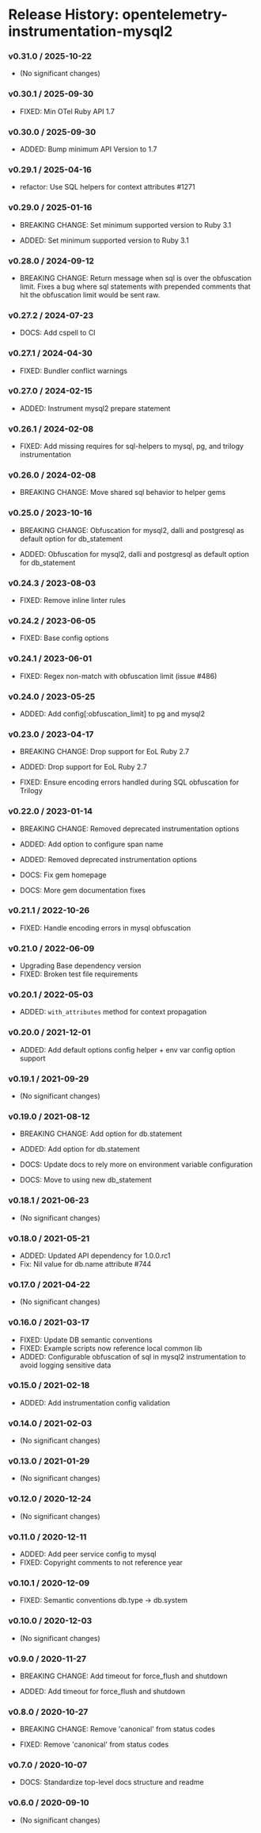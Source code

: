 # Release History: opentelemetry-instrumentation-mysql2

### v0.31.0 / 2025-10-22

* (No significant changes)

### v0.30.1 / 2025-09-30

* FIXED: Min OTel Ruby API 1.7

### v0.30.0 / 2025-09-30

* ADDED: Bump minimum API Version to 1.7

### v0.29.1 / 2025-04-16

* refactor: Use SQL helpers for context attributes #1271

### v0.29.0 / 2025-01-16

* BREAKING CHANGE: Set minimum supported version to Ruby 3.1

* ADDED: Set minimum supported version to Ruby 3.1

### v0.28.0 / 2024-09-12

- BREAKING CHANGE: Return message when sql is over the obfuscation limit. Fixes a bug where sql statements with prepended comments that hit the obfuscation limit would be sent raw.

### v0.27.2 / 2024-07-23

- DOCS: Add cspell to CI

### v0.27.1 / 2024-04-30

- FIXED: Bundler conflict warnings

### v0.27.0 / 2024-02-15

- ADDED: Instrument mysql2 prepare statement

### v0.26.1 / 2024-02-08

- FIXED: Add missing requires for sql-helpers to mysql, pg, and trilogy instrumentation

### v0.26.0 / 2024-02-08

- BREAKING CHANGE: Move shared sql behavior to helper gems

### v0.25.0 / 2023-10-16

- BREAKING CHANGE: Obfuscation for mysql2, dalli and postgresql as default option for db_statement

- ADDED: Obfuscation for mysql2, dalli and postgresql as default option for db_statement

### v0.24.3 / 2023-08-03

- FIXED: Remove inline linter rules

### v0.24.2 / 2023-06-05

- FIXED: Base config options

### v0.24.1 / 2023-06-01

- FIXED: Regex non-match with obfuscation limit (issue #486)

### v0.24.0 / 2023-05-25

- ADDED: Add config[:obfuscation_limit] to pg and mysql2

### v0.23.0 / 2023-04-17

- BREAKING CHANGE: Drop support for EoL Ruby 2.7

- ADDED: Drop support for EoL Ruby 2.7
- FIXED: Ensure encoding errors handled during SQL obfuscation for Trilogy

### v0.22.0 / 2023-01-14

- BREAKING CHANGE: Removed deprecated instrumentation options

- ADDED: Add option to configure span name
- ADDED: Removed deprecated instrumentation options
- DOCS: Fix gem homepage
- DOCS: More gem documentation fixes

### v0.21.1 / 2022-10-26

- FIXED: Handle encoding errors in mysql obfuscation

### v0.21.0 / 2022-06-09

- Upgrading Base dependency version
- FIXED: Broken test file requirements

### v0.20.1 / 2022-05-03

- ADDED: `with_attributes` method for context propagation

### v0.20.0 / 2021-12-01

- ADDED: Add default options config helper + env var config option support

### v0.19.1 / 2021-09-29

- (No significant changes)

### v0.19.0 / 2021-08-12

- BREAKING CHANGE: Add option for db.statement

- ADDED: Add option for db.statement
- DOCS: Update docs to rely more on environment variable configuration
- DOCS: Move to using new db_statement

### v0.18.1 / 2021-06-23

- (No significant changes)

### v0.18.0 / 2021-05-21

- ADDED: Updated API dependency for 1.0.0.rc1
- Fix: Nil value for db.name attribute #744

### v0.17.0 / 2021-04-22

- (No significant changes)

### v0.16.0 / 2021-03-17

- FIXED: Update DB semantic conventions
- FIXED: Example scripts now reference local common lib
- ADDED: Configurable obfuscation of sql in mysql2 instrumentation to avoid logging sensitive data

### v0.15.0 / 2021-02-18

- ADDED: Add instrumentation config validation

### v0.14.0 / 2021-02-03

- (No significant changes)

### v0.13.0 / 2021-01-29

- (No significant changes)

### v0.12.0 / 2020-12-24

- (No significant changes)

### v0.11.0 / 2020-12-11

- ADDED: Add peer service config to mysql
- FIXED: Copyright comments to not reference year

### v0.10.1 / 2020-12-09

- FIXED: Semantic conventions db.type -> db.system

### v0.10.0 / 2020-12-03

- (No significant changes)

### v0.9.0 / 2020-11-27

- BREAKING CHANGE: Add timeout for force_flush and shutdown

- ADDED: Add timeout for force_flush and shutdown

### v0.8.0 / 2020-10-27

- BREAKING CHANGE: Remove 'canonical' from status codes

- FIXED: Remove 'canonical' from status codes

### v0.7.0 / 2020-10-07

- DOCS: Standardize top-level docs structure and readme

### v0.6.0 / 2020-09-10

- (No significant changes)
